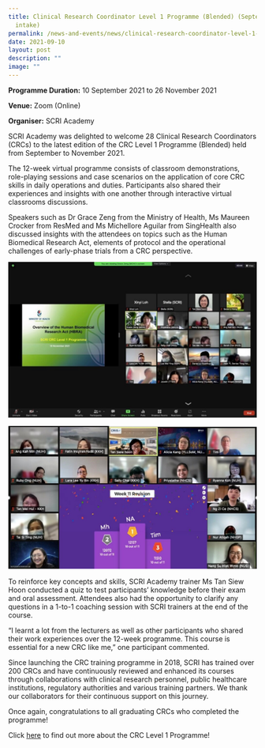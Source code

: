 ```yaml
---
title: Clinical Research Coordinator Level 1 Programme (Blended) (September 2021
  intake)
permalink: /news-and-events/news/clinical-research-coordinator-level-1-programme-blended-september-2021-intake/
date: 2021-09-10
layout: post
description: ""
image: ""
---
```

**Programme Duration:** 10 September 2021 to 26 November 2021

**Venue:** Zoom (Online)

**Organiser:** SCRI Academy

SCRI Academy was delighted to welcome 28 Clinical Research Coordinators (CRCs) to the latest edition of the CRC Level 1 Programme (Blended) held from September to November 2021.

The 12-week virtual programme consists of classroom demonstrations, role-playing sessions and case scenarios on the application of core CRC skills in daily operations and duties. Participants also shared their experiences and insights with one another through interactive virtual classrooms discussions.

Speakers such as Dr Grace Zeng from the Ministry of Health, Ms Maureen Crocker from ResMed and Ms Michellore Aguilar from SingHealth also discussed insights with the attendees on topics such as the Human Biomedical Research Act, elements of protocol and the operational challenges of early-phase trials from a CRC perspective.

![](/images/Resources/News/2021/1-1024x640.jpg)

![](/images/Resources/News/2021/2-1024x588.jpg)

To reinforce key concepts and skills, SCRI Academy trainer Ms Tan Siew Hoon conducted a quiz to test participants’ knowledge before their exam and oral assessment. Attendees also had the opportunity to clarify any questions in a 1-to-1 coaching session with SCRI trainers at the end of the course.

“I learnt a lot from the lecturers as well as other participants who shared their work experiences over the 12-week programme. This course is essential for a new CRC like me,” one participant commented.

Since launching the CRC training programme in 2018, SCRI has trained over 200 CRCs and have continuously reviewed and enhanced its courses through collaborations with clinical research personnel, public healthcare institutions, regulatory authorities and various training partners. We thank our collaborators for their continuous support on this journey.

Once again, congratulations to all graduating CRCs who completed the programme!

Click [here](/news-and-events/workshops-and-training/) to find out more about the CRC Level 1 Programme!